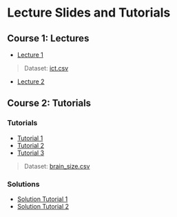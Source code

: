 # Lecture Slides and Tutorials

## Course 1: Lectures
- [Lecture 1](./lecture/l1/Lecture_1.html)
> Dataset: [ict.csv](./data/ict.csv)
- [Lecture 2](./lecture/l2/Lecture_2.html)

## Course 2: Tutorials
### Tutorials 
- [Tutorial 1](./tutorial/tutorial-1/tutorial_1.html)
- [Tutorial 2](./tutorial/tutorial-2/tutorial_2.html)
- [Tutorial 3](./tutorial/tutorial-3/tutorial_3.html) 
> Dataset: [brain_size.csv](./data/brain_size.csv) 

### Solutions 
- [Solution Tutorial 1](./tutorial/tutorial-1-solution/tutorial_1_solution.html)
- [Solution Tutorial 2](./tutorial/tutorial-2-solution/tutorial_2_solution.html)

